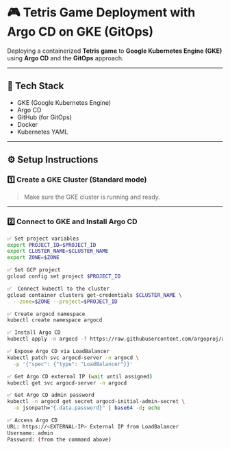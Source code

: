 # 🎮 Tetris Game Deployment with Argo CD on GKE (GitOps)

Deploying a containerized **Tetris game** to **Google Kubernetes Engine (GKE)** using **Argo CD** and the **GitOps** approach.

---

## 🚀 Tech Stack

- GKE (Google Kubernetes Engine)
- Argo CD
- GitHub (for GitOps)
- Docker
- Kubernetes YAML

---

## ⚙️ Setup Instructions

### 1️⃣ Create a GKE Cluster (Standard mode)
> Make sure the GKE cluster is running and ready.

---

### 2️⃣ Connect to GKE and Install Argo CD

```bash
✅ Set project variables
export PROJECT_ID=$PROJECT_ID
export CLUSTER_NAME=$CLUSTER_NAME
export ZONE=$ZONE 

✅ Set GCP project
gcloud config set project $PROJECT_ID

✅  Connect kubectl to the cluster
gcloud container clusters get-credentials $CLUSTER_NAME \
  --zone=$ZONE --project=$PROJECT_ID

✅ Create argocd namespace
kubectl create namespace argocd

✅ Install Argo CD
kubectl apply -n argocd -f https://raw.githubusercontent.com/argoproj/argo-cd/stable/manifests/install.yaml

✅ Expose Argo CD via LoadBalancer
kubectl patch svc argocd-server -n argocd \
  -p '{"spec": {"type": "LoadBalancer"}}'

✅ Get Argo CD external IP (wait until assigned)
kubectl get svc argocd-server -n argocd

✅ Get Argo CD admin password
kubectl -n argocd get secret argocd-initial-admin-secret \
  -o jsonpath="{.data.password}" | base64 -d; echo

✅ Access Argo CD
URL: https://<EXTERNAL-IP> External IP from LoadBalancer 
Username: admin
Password: (from the command above)
